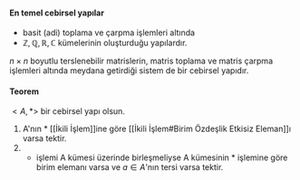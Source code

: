#### En temel cebirsel yapılar
- basit (adi) toplama ve çarpma işlemleri altında
- $\mathbb{Z}, \mathbb{Q}, \mathbb{R}, \mathbb{C}$ kümelerinin oluşturduğu yapılardır.

$n \times n$ boyutlu terslenebilir matrislerin, matris toplama ve matris çarpma işlemleri altında meydana getirdiği sistem de bir cebirsel yapıdır.

#### Teorem
$<A,*>$ bir cebirsel yapı olsun.
1. A'nın * [[İkili İşlem]]ine göre [[İkili İşlem#Birim Özdeşlik Etkisiz Eleman]]ı varsa tektir.
2. * işlemi A kümesi üzerinde birleşmeliyse A kümesinin * işlemine göre birim elemanı varsa ve $a\in A$'nın tersi varsa tektir.